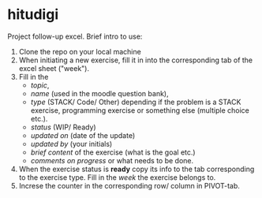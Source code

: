 # hitudigi

Project follow-up excel. Brief intro to use:

1. Clone the repo on your local machine
2. When initiating a new exercise, fill it in into the corresponding tab of the excel sheet ("week").
3. Fill in the
    * *topic*,
    * *name* (used in the moodle question bank),
    * *type* (STACK/ Code/ Other) depending if the problem is a STACK exercise, programming exercise or something else (multiple choice etc.).
    *  *status* (WIP/ Ready)
    * *updated on* (date of the update)
    *  *updated by* (your initials)
    *  *brief content* of the exercise (what is the goal etc.)
    *  *comments on progress* or what needs to be done.
4. When the exercise status is **ready** copy its info to the tab corresponding to the exercise type. Fill in the *week* the exercise belongs to.
5. Increse the counter in the corresponding row/ column in PIVOT-tab.  
